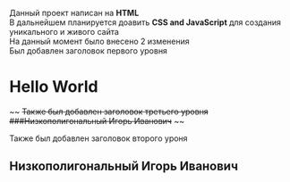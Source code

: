 Данный проект написан на **HTML** <br>
В дальнейшем планируется доавить **CSS and JavaScript** для создания уникального и живого сайта <br>
На данный момент было внесено 2 изменения <br>
Был добавлен заголовок первого уровня 
# Hello World
~~ ~~Также был добавлен заголовок третьего уровня 
###Низкополигональный Игорь Иванович~~ ~~

Также был добавлен заголовок второго уроня 
## Низкополигональный Игорь Иванович
